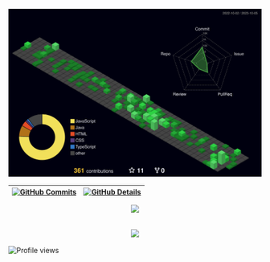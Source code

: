 


  ![Status](./profile-3d-contrib/profile-night-green.svg)
  

  
 | [![GitHub Commits](http://github-profile-summary-cards.vercel.app/api/cards/productive-time?username=revem&theme=dracula&utcOffset=-3)](https://github.com/vn7n24fzkq/github-profile-summary-cards) | [![GitHub Details](http://github-profile-summary-cards.vercel.app/api/cards/profile-details?username=revem&theme=dracula)](https://github.com/vn7n24fzkq/github-profile-summary-cards) |  
 | ----------- | ----------- |


 
  <div align="center" >
<a href="https://skillicons.dev"   >
  <img src="https://skillicons.dev/icons?i=git,vscode,javascript,typescript,css,html,angular,react,next,tailwind,nodejs,express,java,spring,python,flask,aws,docker,figma,github,materialui,linux,postman,styledcomponents,vercel,vite,mongodb,postgres,discord,linkedin" />
</a>
  <br />

  </div>

 
##
   <div align="center" >
     <img src="https://github-profile-trophy.vercel.app/?username=revem&row=1&column=6&theme=dracula&margin-w=15&margin-h=15"/>
  </div>
  
 
<p align="left"> <img src="https://komarev.com/ghpvc/?username=revem&color=blueviolet" alt="Profile views" /> </p>




